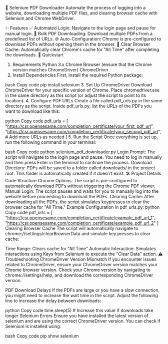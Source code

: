 🚀 Selenium PDF Downloader
Automate the process of logging into a website, downloading multiple PDF files, and clearing browser cache with Selenium and Chrome WebDriver.


✨ Features
✅ Automated Login: Navigate to the login page and pause for manual login.
📂 Bulk PDF Downloading: Download multiple PDFs from a predefined list of URLs.
⚙️ Auto-Configuration: Chrome is pre-configured to download PDFs without opening them in the browser.
🧹 Clear Browser Cache: Automatically clear Chrome's cache for "All Time" after completing the downloads.
🚀 Quickstart
1. Requirements
Python 3.x
Chrome Browser (ensure that the Chrome version matches ChromeDriver)
ChromeDriver
2. Install Dependencies
First, install the required Python package:

bash
Copy code
pip install selenium
3. Set Up ChromeDriver
Download ChromeDriver for your specific version of Chrome.
Place chromedriver.exe in the same directory as this script (or adjust the script to point to its location).
4. Configure PDF URLs
Create a file called pdf_urls.py in the same directory as the script. Inside pdf_urls.py, list the URLs of the PDFs you want to download like this:

python
Copy code
pdf_urls = [
    "https://csr.opensesame.com/completion_certificate/your_first_pdf_url",
    "https://csr.opensesame.com/completion_certificate/your_second_pdf_url",
    # Add more URLs as needed
]
5. Run the Script
Once everything is set up, run the following command in your terminal:

bash
Copy code
python selenium_pdf_downloader.py
Login Prompt: The script will navigate to the login page and pause. You need to log in manually and then press Enter in the terminal to continue the process.
Download Directory: PDFs will be saved to a folder called downloads/ in the project root. This folder is automatically created if it doesn’t exist.
🛠 Project Details
Code Structure
Chrome Options: The script is pre-configured to automatically download PDFs without triggering the Chrome PDF viewer.
Manual Login: The script pauses and waits for you to manually log into the website before proceeding to download the PDFs.
Clearing Cache: After downloading all the PDFs, the script simulates keypresses to clear the browser cache for "All Time."
Example Configuration in pdf_urls.py:
python
Copy code
pdf_urls = [
    "https://csr.opensesame.com/completion_certificate/example_pdf_url_1",
    "https://csr.opensesame.com/completion_certificate/example_pdf_url_2"
]
Clearing Browser Cache
The script will automatically navigate to chrome://settings/clearBrowserData and simulate key presses to clear cache:

Time Range: Clears cache for "All Time"
Automatic Interaction: Simulates interactions using Keys from Selenium to execute the "Clear Data" action.
⚠️ Troubleshooting
ChromeDriver Version Mismatch
If you encounter issues related to ChromeDriver, ensure your ChromeDriver version matches your Chrome browser version. Check your Chrome version by navigating to chrome://settings/help, and download the corresponding ChromeDriver version.

PDF Download Delays
If the PDFs are large or you have a slow connection, you might need to increase the wait time in the script. Adjust the following line to increase the delay between downloads:

python
Copy code
time.sleep(5)  # Increase this value if downloads take longer
Selenium Errors
Ensure you have installed the latest version of selenium and are using the correct ChromeDriver version. You can check if Selenium is installed using:

bash
Copy code
pip show selenium
